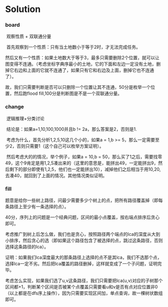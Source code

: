 # Solution

### board

​	观察性质 + 双联通分量

​	首先观察到一个性质：只有当土地数小于等于2时，才无法完成任务。

​	然后又有一个性质：如果土地数大于等于3，最多只需要删除2个位置，就可以让图变得不连通。（考虑坐标字典序最小的土地，它的下面和左边一定没有土地，删掉它右边和上面的它就不连通了，如果只有它和右边及上面，删掉它也不连通了）。

​	故，我们只需要判断是否可以只删除一个位置让其不连通，50分是枚举一个位置，然后跑flood fill,100分是判断图是不是一个双联通分量。

### change

​	逻辑推理+分类讨论

​	结论是：如果a=1,10,100,1000并且b != 2a，那么答案是2，否则是1.

​	考虑为什么，首先分析1,2,5,10这几个小的，如果a = 1,b >= 5，那么一定需要至少2，否则只需要1（这个自己可以枚举方案证明）。

​	然后考虑大的的情况，举个例子，如果a = 10,b = 50，那么买了1之后，需要找零49，这个9肯定是用1,2,5凑出来的（这里的意思是，能拼出49，一定能拼出9，然后剩下的部分即使有1,2,5，他们也一定能拼出10），减掉他们之后相当于用10,20,去凑40，就回到了上面的情况。其他情况类似证明。

### fill

​	题意是给你一些树上路径，问最少需要多少个树上的点，把所有路径覆盖掉（即每条路径上至少有一条选择的点）。

​	40分，序列上的问题是一个经典问题，区间的最小点覆盖，按右端点排序后贪心即可。

考虑推广到树上后怎么做，我们也是贪心，按照路径两个端点的lca的深度从大到小排序，然后贪心的选（即如果这个路径包含了被选择的点，跳过这条路径，否则选择这条路径的lca）。

​	证明：如果我们lca深度最大的那条路径上选择的点不是其lca，我们不选那个点，选择lca一定不劣。然后把lca覆盖的路径删掉，这样就变成了一个子问题，证明完毕。

​	考虑怎么实现，如果我们选了u,v这条路径，我们只需要把lca(u,v)对应的子树那个区间都+1，判断某个区间是否被某个点覆盖只需要看u和v是否有点对应位置非0（以上都是在dfs序上操作），因为只需要实现区间加，单点查询，故一棵树状数组即可。